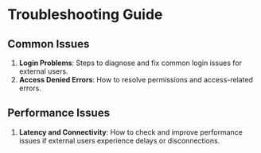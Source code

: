 # Troubleshooting Guide

## Common Issues
1. **Login Problems**: Steps to diagnose and fix common login issues for external users.
2. **Access Denied Errors**: How to resolve permissions and access-related errors.

## Performance Issues
1. **Latency and Connectivity**: How to check and improve performance issues if external users experience delays or disconnections.
